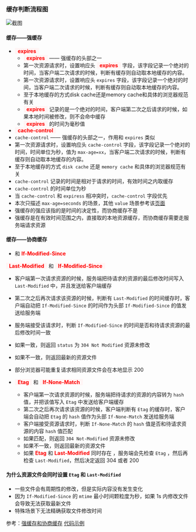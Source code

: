 ### 缓存判断流程图



![截图](D:/Chrome/关于强缓存和协商缓存/31e216f21b7cdf588046c86382df5070.png)



#### 缓存——强缓存

- <font style="color: red; background:#FFF5F5">&nbsp;&nbsp;**expires**&nbsp;&nbsp;</font>
  - <font style="color: red; background:#FFF5F5">&nbsp;&nbsp;**expires**&nbsp;&nbsp;</font> ——  强缓存的头部之一
  - 第一次资源请求时，设置响应头 <font style="color: red; background:#FFF5F5">&nbsp;&nbsp;**expires**&nbsp;&nbsp;</font> 字段，该字段记录一个绝对的时间，当客户端二次请求的时候，判断有缓存则自动取本地缓存的内容。
  - 第一次资源请求时，设置响应头 `expires` 字段，该字段记录一个绝对的时间，当客户端二次请求的时候，判断有缓存则自动取本地缓存的内容。
  - 至于本地缓存的方式disk cache还是memory cache和具体的浏览器规范有关
  - <font style="color: red; background:#FFF5F5">&nbsp;&nbsp;**expires**&nbsp;&nbsp;</font> 记录的是一个绝对的时间，客户端第二次之后请求的时候，如果本地时间被修改，则不会命中缓存
  - <font style="color: red; background:#FFF5F5">&nbsp;&nbsp;**expires**&nbsp;&nbsp;</font> 的时间为毫秒值
-  <font style="color: red; background:#FFF5F5">&nbsp;&nbsp;**cache-control**&nbsp;&nbsp;</font>
  - `cache-control`  —— 强缓存的头部之一，作用和 `expires` 类似
  - 第一次资源请求时，设置响应头 `cache-control` 字段，该字段记录一个绝对的时间，时间单位为秒，值为 `max-age=xx`，当客户端二次请求的时候，判断有缓存则自动取本地缓存的内容。
  - 至于本地缓存的方式 `disk cache` 还是 `memory cache` 和具体的浏览器规范有关
  - `cache-control`  记录的时间是相对于请求的时间，有效时间之内取缓存
  - `cache-control` 的时间单位为秒
  - 当 `cache-control` 和 `expiress` 相冲突时，`cache-control` 字段优先
  - 本次只描述 `max-age=seconds` 的场景，其他 `value` 场景参考该[页面](https://developer.mozilla.org/zh-CN/docs/Web/HTTP/Headers/Cache-Control)
- 强缓存的强应该指的是时间的决定性，而协商缓存不是
- 强缓存是在有效时间范围之内，直接取的本地资源缓存，而协商缓存需要走服务端请求资源





#### 缓存——协商缓存

-   和  <font color=red>**If-Modified-Since**</font>

  <font style="color: red; background:#FFF5F5">&nbsp;&nbsp;**Last-Modified**&nbsp;&nbsp;</font> 和  <font style="color: red; background:#FFF5F5">&nbsp;&nbsp;**If-Modified-Since**&nbsp;&nbsp;</font>

  - 客户端第一次请求资源的时候，服务端把待请求的资源的最后修改时间写入 `Last-Modified` 中，并且发送给客户端缓存
  - 第二次之后再次请求该资源的时候，判断有 `Last-Modified` 的时间缓存时，客户端自动把  `If-Modified-Since` 的时间作为头部  `If-Modified-Since` 的值发送给服务端
  - 服务端接受该请求时，判断 `If-Modified-Since`  的时间是否和待请求资源的最后修改时间一致
  - 如果一致，则返回  `status`  为  `304 Not Modified`  资源未修改
  - 如果不一致，则返回最新的资源文件
  - 部分浏览器可能重复请求相同资源文件会在本地显示 200

- <font style="color: red; background:#FFF5F5">&nbsp;&nbsp;**Etag**&nbsp;&nbsp;</font>  和  <font style="color: red; background:#FFF5F5">&nbsp;&nbsp;**If-None-Match**&nbsp;&nbsp;</font>

  - 客户端第一次请求资源的时候，服务端把待请求的资源的内容转为  `hash`  值，并把该值写入  `Etag`  中发送给客户端缓存
  - 第二次之后再次请求该资源的时候，客户端判断有 `Etag`  的缓存时，客户端会自动把  `Etag`  的  `hash`  值作为头部  `If-None-Match`  发送给服务端
  - 客户端接受资源请求时，判断 `If-None-Match`  的  `hash`  值是否和待请求资源的内容  `hash`  值匹配
  - 如果匹配，则返回  `304 Not-Modified`  资源未修改
  - 如果不一致，则返回最新的资源文件
  - 如果 <font color=red>**Etag**</font> 和 <font color=red>**Last-Modified**</font> 同时存在 ，服务端会先检查  `Etag` ，然后再检查  `Last-Modified`，然后决定返回 304 或者 200



#### 为什么资源文件会同时设置 `Etag`  和  `Last-Modified`  

- 一些文件会有周期性的修改，但是实际内容没有发生变化
- 因为 `If-Modified-Since`  的  `mtime`  最小时间颗粒度为秒，如果 1s 内修改文件会导致无法获取最新文件
- 特殊场景下无法精确获取文件修改时间





参考：[强缓存和协商缓存](https://juejin.cn/post/7065895592613904392)  [代码示例](https://gitee.com/yhxArea/koa-services/tree/cache-demo/)